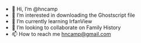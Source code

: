 - 👋 Hi, I’m @hncamp
- 👀 I’m interested in downloading the Ghostscript file
- 🌱 I’m currently learning IrfanView
- 💞️ I’m looking to collaborate on Family History
- 📫 How to reach me hncamp@gmail.com

<!---
hncamp/hncamp is a ✨ special ✨ repository because its `README.md` (this file) appears on your GitHub profile.
You can click the Preview link to take a look at your changes.
--->
